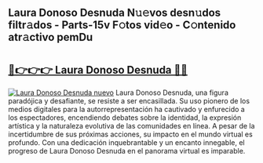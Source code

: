 ## Laura Donoso Desnuda N𝚞𝚎vos desn𝚞dos filtr𝚊dos - Parts-15v F𝚘tos vid𝚎o - C𝚘ntenido atr𝚊ctivo pemDu

# <h2><a href="http://mb18r6.tromn.icu/?c=Laura+Donoso+Desnuda">🔗👉👉👉 Laura Donoso Desnuda 🔗🔗</a></h2>

[![Laura Donoso Desnuda nuevo](https://i.imgur.com/pEAQMta.gif)](http://mb18r6.tromn.icu/?c=Laura+Donoso+Desnuda)
Laura Donoso Desnuda, una figura paradójica y desafiante, se resiste a ser encasillada. Su uso pionero de los medios digitales para la autorrepresentación ha cautivado y enfurecido a los espectadores, encendiendo debates sobre la identidad, la expresión artística y la naturaleza evolutiva de las comunidades en línea. A pesar de la incertidumbre de sus próximas acciones, su impacto en el mundo virtual es profundo. Con una dedicación inquebrantable y un encanto innegable, el progreso de Laura Donoso Desnuda en el panorama virtual es imparable.

